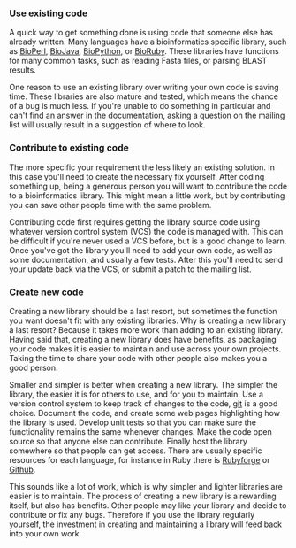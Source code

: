 ### Use existing code

A quick way to get something done is using code that someone else has already written. Many languages have a bioinformatics specific library, such as [BioPerl][perl], [BioJava][java], [BioPython][python], or [BioRuby][ruby]. These libraries have functions for many common tasks, such as reading Fasta files, or parsing BLAST results.

One reason to use an existing library over writing your own code is saving time. These libraries are also mature and tested, which means the chance of a bug is much less.  If you're unable to do something in particular and can't find an answer in the documentation, asking a question on the mailing list will usually result in a suggestion of where to look.

### Contribute to existing code

The more specific your requirement the less likely an existing solution. In this case you'll need to create the necessary fix yourself. After coding something up, being a generous person you will want to contribute the code to a bioinformatics library. This might mean a little work, but by contributing you can save other people time with the same problem.

Contributing code first requires getting the library source code using whatever version control system (VCS) the code is managed with. This can be difficult if you're never used a VCS before, but is a good change to learn. Once you've got the library you'll need to add your own code, as well as some documentation, and usually a few tests.  After this you'll need to send your update back via the VCS, or submit a patch to the mailing list.

### Create new code

Creating a new library should be a last resort, but sometimes the function you want doesn't fit with any existing libraries. Why is creating a new library a last resort? Because it takes more work than adding to an existing library. Having said that, creating a new library does have benefits, as packaging your code makes it is easier to maintain and use across your own projects. Taking the time to share your code with other people also makes you a good person.

Smaller and simpler is better when creating a new library. The simpler the library, the easier it is for others to use, and for you to maintain. Use a version control system to keep track of changes to the code, [git][git] is a good choice. Document the code, and create some web pages highlighting how the library is used. Develop unit tests so that you can make sure the functionality remains the same whenever changes. Make the code open source so that anyone else can contribute. Finally host the library somewhere so that people can get access. There are usually specific resources for each language, for instance in Ruby there is [Rubyforge][forge] or [Github][gh].

This sounds like a lot of work, which is why simpler and lighter libraries are easier is to maintain. The process of creating a new library is a rewarding itself, but also has benefits. Other people may like your library and decide to contribute or fix any bugs. Therefore if you use the library regularly yourself, the investment in creating and maintaining a library will feed back into your own work.

[perl]: http://www.bioperl.org/wiki/Main_Page 
[java]: http://biojava.org/wiki/Main_Page
[ruby]: http://bioruby.open-bio.org/
[python]: http://www.biopython.org/wiki/Documentation
[git]: http://git-scm.com/
[forge]: http://rubyforge.org/
[gh]: https://github.com/
